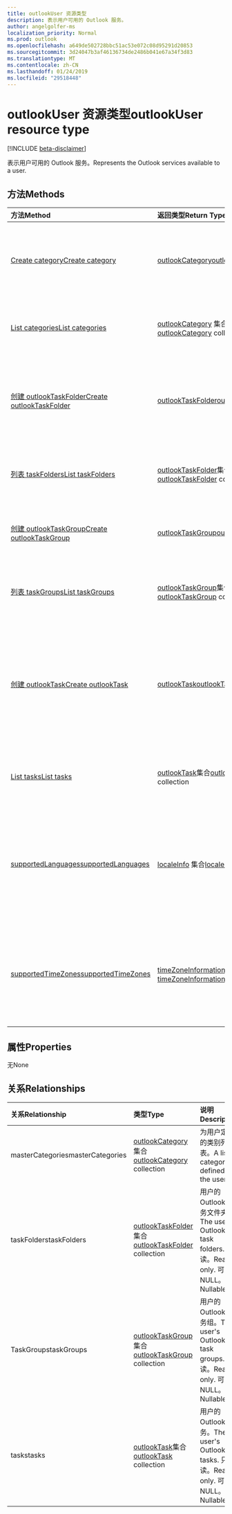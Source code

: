 ```yaml
---
title: outlookUser 资源类型
description: 表示用户可用的 Outlook 服务。
author: angelgolfer-ms
localization_priority: Normal
ms.prod: outlook
ms.openlocfilehash: a649de502728bbc51ac53e072c08d95291d20853
ms.sourcegitcommit: 3d24047b3af46136734de2486b041e67a34f3d83
ms.translationtype: MT
ms.contentlocale: zh-CN
ms.lasthandoff: 01/24/2019
ms.locfileid: "29518448"
---
```

# <a name="outlookuser-resource-type"></a><span data-ttu-id="877b0-103">outlookUser 资源类型</span><span class="sxs-lookup"><span data-stu-id="877b0-103">outlookUser resource type</span></span>

[!INCLUDE [beta-disclaimer](../../includes/beta-disclaimer.md)]

<span data-ttu-id="877b0-104">表示用户可用的 Outlook 服务。</span><span class="sxs-lookup"><span data-stu-id="877b0-104">Represents the Outlook services available to a user.</span></span>


## <a name="methods"></a><span data-ttu-id="877b0-105">方法</span><span class="sxs-lookup"><span data-stu-id="877b0-105">Methods</span></span>

| <span data-ttu-id="877b0-106">方法</span><span class="sxs-lookup"><span data-stu-id="877b0-106">Method</span></span>           | <span data-ttu-id="877b0-107">返回类型</span><span class="sxs-lookup"><span data-stu-id="877b0-107">Return Type</span></span>    |<span data-ttu-id="877b0-108">说明</span><span class="sxs-lookup"><span data-stu-id="877b0-108">Description</span></span>|
|:---------------|:--------|:----------|
|[<span data-ttu-id="877b0-109">Create category</span><span class="sxs-lookup"><span data-stu-id="877b0-109">Create category</span></span>](../api/outlookuser-post-mastercategories.md) | [<span data-ttu-id="877b0-110">outlookCategory</span><span class="sxs-lookup"><span data-stu-id="877b0-110">outlookCategory</span></span>](outlookcategory.md) |<span data-ttu-id="877b0-111">在用户主类别列表中创建 **outlookCategory** 对象。</span><span class="sxs-lookup"><span data-stu-id="877b0-111">Create an **outlookCategory** object in the user's master list of categories.</span></span>|
|[<span data-ttu-id="877b0-112">List categories</span><span class="sxs-lookup"><span data-stu-id="877b0-112">List categories</span></span>](../api/outlookuser-list-mastercategories.md) | <span data-ttu-id="877b0-113">[outlookCategory](outlookcategory.md) 集合</span><span class="sxs-lookup"><span data-stu-id="877b0-113">[outlookCategory](outlookcategory.md) collection</span></span> |<span data-ttu-id="877b0-114">获取为用户定义的所有类别。</span><span class="sxs-lookup"><span data-stu-id="877b0-114">Get all the categories that have been defined for the user.</span></span>|
|[<span data-ttu-id="877b0-115">创建 outlookTaskFolder</span><span class="sxs-lookup"><span data-stu-id="877b0-115">Create outlookTaskFolder</span></span>](../api/outlookuser-post-taskfolders.md) |[<span data-ttu-id="877b0-116">outlookTaskFolder</span><span class="sxs-lookup"><span data-stu-id="877b0-116">outlookTaskFolder</span></span>](outlooktaskfolder.md)| <span data-ttu-id="877b0-117">创建任务文件夹中的默认任务组 (`My Tasks`) 的用户的邮箱。</span><span class="sxs-lookup"><span data-stu-id="877b0-117">Create a task folder in the default task group (`My Tasks`) of the user's mailbox.</span></span>|
|[<span data-ttu-id="877b0-118">列表 taskFolders</span><span class="sxs-lookup"><span data-stu-id="877b0-118">List taskFolders</span></span>](../api/outlookuser-list-taskfolders.md) |<span data-ttu-id="877b0-119">[outlookTaskFolder](outlooktaskfolder.md)集合</span><span class="sxs-lookup"><span data-stu-id="877b0-119">[outlookTaskFolder](outlooktaskfolder.md) collection</span></span>| <span data-ttu-id="877b0-120">获取用户的邮箱中的所有 Outlook 任务文件夹。</span><span class="sxs-lookup"><span data-stu-id="877b0-120">Get all the Outlook task folders in the user's mailbox.</span></span>|
|[<span data-ttu-id="877b0-121">创建 outlookTaskGroup</span><span class="sxs-lookup"><span data-stu-id="877b0-121">Create outlookTaskGroup</span></span>](../api/outlookuser-post-taskgroups.md) |[<span data-ttu-id="877b0-122">outlookTaskGroup</span><span class="sxs-lookup"><span data-stu-id="877b0-122">outlookTaskGroup</span></span>](outlooktaskgroup.md)| <span data-ttu-id="877b0-123">在用户邮箱中创建 Outlook 任务组。</span><span class="sxs-lookup"><span data-stu-id="877b0-123">Create an Outlook task group in the user's mailbox.</span></span>|
|[<span data-ttu-id="877b0-124">列表 taskGroups</span><span class="sxs-lookup"><span data-stu-id="877b0-124">List taskGroups</span></span>](../api/outlookuser-list-taskgroups.md) |<span data-ttu-id="877b0-125">[outlookTaskGroup](outlooktaskgroup.md)集合</span><span class="sxs-lookup"><span data-stu-id="877b0-125">[outlookTaskGroup](outlooktaskgroup.md) collection</span></span>| <span data-ttu-id="877b0-126">获取用户的邮箱中的所有 Outlook 任务组。</span><span class="sxs-lookup"><span data-stu-id="877b0-126">Get all the Outlook task groups in the user's mailbox.</span></span>|
|[<span data-ttu-id="877b0-127">创建 outlookTask</span><span class="sxs-lookup"><span data-stu-id="877b0-127">Create outlookTask</span></span>](../api/outlookuser-post-tasks.md) |[<span data-ttu-id="877b0-128">outlookTask</span><span class="sxs-lookup"><span data-stu-id="877b0-128">outlookTask</span></span>](outlooktask.md)| <span data-ttu-id="877b0-129">创建 Outlook 任务中的默认任务组 (`My Tasks`) 和默认任务文件夹 (`Tasks`) 用户的邮箱中。</span><span class="sxs-lookup"><span data-stu-id="877b0-129">Create an Outlook task in the default task group (`My Tasks`) and default task folder (`Tasks`) in the user's mailbox.</span></span>|
|[<span data-ttu-id="877b0-130">List tasks</span><span class="sxs-lookup"><span data-stu-id="877b0-130">List tasks</span></span>](../api/outlookuser-list-tasks.md) |<span data-ttu-id="877b0-131">[outlookTask](outlooktask.md)集合</span><span class="sxs-lookup"><span data-stu-id="877b0-131">[outlookTask](outlooktask.md) collection</span></span>| <span data-ttu-id="877b0-132">获取用户的邮箱中的所有 Outlook 任务。</span><span class="sxs-lookup"><span data-stu-id="877b0-132">Get all the Outlook tasks in the user's mailbox.</span></span>|
|[<span data-ttu-id="877b0-133">supportedLanguages</span><span class="sxs-lookup"><span data-stu-id="877b0-133">supportedLanguages</span></span>](../api/outlookuser-supportedlanguages.md) | <span data-ttu-id="877b0-134">[localeInfo](localeinfo.md) 集合</span><span class="sxs-lookup"><span data-stu-id="877b0-134">[localeInfo](localeinfo.md) collection</span></span> | <span data-ttu-id="877b0-135">获取用户支持的区域设置和语言列表，就像在用户的邮箱服务器上配置的那样。</span><span class="sxs-lookup"><span data-stu-id="877b0-135">Get the list of locales and languages that is supported for the user, as configured on the user's mailbox server.</span></span> |
|[<span data-ttu-id="877b0-136">supportedTimeZones</span><span class="sxs-lookup"><span data-stu-id="877b0-136">supportedTimeZones</span></span>](../api/outlookuser-supportedtimezones.md) | <span data-ttu-id="877b0-137">[timeZoneInformation](timezoneinformation.md) 集合</span><span class="sxs-lookup"><span data-stu-id="877b0-137">[timeZoneInformation](timezoneinformation.md) collection</span></span> | <span data-ttu-id="877b0-138">获取用户支持的时区列表，就像在用户的邮箱服务器上配置的那样。</span><span class="sxs-lookup"><span data-stu-id="877b0-138">Get the list of time zones that is supported for the user, as configured on the user's mailbox server.</span></span> |


## <a name="properties"></a><span data-ttu-id="877b0-139">属性</span><span class="sxs-lookup"><span data-stu-id="877b0-139">Properties</span></span>
<span data-ttu-id="877b0-140">无</span><span class="sxs-lookup"><span data-stu-id="877b0-140">None</span></span>

## <a name="relationships"></a><span data-ttu-id="877b0-141">关系</span><span class="sxs-lookup"><span data-stu-id="877b0-141">Relationships</span></span>
| <span data-ttu-id="877b0-142">关系</span><span class="sxs-lookup"><span data-stu-id="877b0-142">Relationship</span></span> | <span data-ttu-id="877b0-143">类型</span><span class="sxs-lookup"><span data-stu-id="877b0-143">Type</span></span>   |<span data-ttu-id="877b0-144">说明</span><span class="sxs-lookup"><span data-stu-id="877b0-144">Description</span></span>|
|:---------------|:--------|:----------|
|<span data-ttu-id="877b0-145">masterCategories</span><span class="sxs-lookup"><span data-stu-id="877b0-145">masterCategories</span></span>|<span data-ttu-id="877b0-146">[outlookCategory](../resources/outlookcategory.md) 集合</span><span class="sxs-lookup"><span data-stu-id="877b0-146">[outlookCategory](../resources/outlookcategory.md) collection</span></span>| <span data-ttu-id="877b0-147">为用户定义的类别列表。</span><span class="sxs-lookup"><span data-stu-id="877b0-147">A list of categories defined for the user.</span></span> | 
|<span data-ttu-id="877b0-148">taskFolders</span><span class="sxs-lookup"><span data-stu-id="877b0-148">taskFolders</span></span>|<span data-ttu-id="877b0-149">[outlookTaskFolder](outlooktaskfolder.md)集合</span><span class="sxs-lookup"><span data-stu-id="877b0-149">[outlookTaskFolder](outlooktaskfolder.md) collection</span></span>| <span data-ttu-id="877b0-150">用户的 Outlook 任务文件夹。</span><span class="sxs-lookup"><span data-stu-id="877b0-150">The user's Outlook task folders.</span></span> <span data-ttu-id="877b0-151">只读。</span><span class="sxs-lookup"><span data-stu-id="877b0-151">Read-only.</span></span> <span data-ttu-id="877b0-152">可为 NULL。</span><span class="sxs-lookup"><span data-stu-id="877b0-152">Nullable.</span></span>|
|<span data-ttu-id="877b0-153">TaskGroups</span><span class="sxs-lookup"><span data-stu-id="877b0-153">taskGroups</span></span>|<span data-ttu-id="877b0-154">[outlookTaskGroup](outlooktaskgroup.md)集合</span><span class="sxs-lookup"><span data-stu-id="877b0-154">[outlookTaskGroup](outlooktaskgroup.md) collection</span></span>| <span data-ttu-id="877b0-155">用户的 Outlook 任务组。</span><span class="sxs-lookup"><span data-stu-id="877b0-155">The user's Outlook task groups.</span></span> <span data-ttu-id="877b0-156">只读。</span><span class="sxs-lookup"><span data-stu-id="877b0-156">Read-only.</span></span> <span data-ttu-id="877b0-157">可为 NULL。</span><span class="sxs-lookup"><span data-stu-id="877b0-157">Nullable.</span></span>|
|<span data-ttu-id="877b0-158">tasks</span><span class="sxs-lookup"><span data-stu-id="877b0-158">tasks</span></span>|<span data-ttu-id="877b0-159">[outlookTask](outlooktask.md)集合</span><span class="sxs-lookup"><span data-stu-id="877b0-159">[outlookTask](outlooktask.md) collection</span></span>| <span data-ttu-id="877b0-160">用户的 Outlook 任务。</span><span class="sxs-lookup"><span data-stu-id="877b0-160">The user's Outlook tasks.</span></span> <span data-ttu-id="877b0-161">只读。</span><span class="sxs-lookup"><span data-stu-id="877b0-161">Read-only.</span></span> <span data-ttu-id="877b0-162">可为 NULL。</span><span class="sxs-lookup"><span data-stu-id="877b0-162">Nullable.</span></span>|

<!-- uuid: 8fcb5dbc-d5aa-4681-8e31-b001d5168d79
2015-10-25 14:57:30 UTC -->
<!--
{
  "type": "#page.annotation",
  "description": "outlookUser resource",
  "keywords": "",
  "section": "documentation",
  "tocPath": "",
  "suppressions": [
    "Error: /api-reference/beta/resources/outlookuser.md:\r\n      Exception processing links.\r\n    System.ArgumentException: Link Definition was null. Link text: !INCLUDE [beta-disclaimer](../../includes/beta-disclaimer.md)\r\n      at ApiDoctor.Validation.DocFile.get_LinkDestinations()\r\n      at ApiDoctor.Validation.DocSet.ValidateLinks(Boolean includeWarnings, String[] relativePathForFiles, IssueLogger issues, Boolean requireFilenameCaseMatch, Boolean printOrphanedFiles)"
  ]
}
-->
